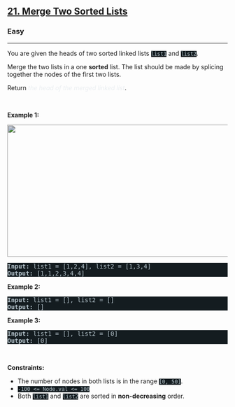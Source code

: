<h2><a href="https://leetcode.com/problems/merge-two-sorted-lists/">21. Merge Two Sorted Lists</a></h2><h3>Easy</h3><hr><div><p>You are given the heads of two sorted linked lists <code style="background-color: rgb(20, 28, 32) !important; color: rgb(183, 198, 205) !important;">list1</code> and <code style="background-color: rgb(20, 28, 32) !important; color: rgb(183, 198, 205) !important;">list2</code>.</p>

<p>Merge the two lists in a one <strong>sorted</strong> list. The list should be made by splicing together the nodes of the first two lists.</p>

<p>Return <em style="color: rgb(234, 238, 241) !important;">the head of the merged linked list</em>.</p>

<p>&nbsp;</p>
<p><strong class="example">Example 1:</strong></p>
<img alt="" src="https://assets.leetcode.com/uploads/2020/10/03/merge_ex1.jpg" style="width: 662px; height: 302px; filter: saturate(0.9) brightness(0.8);">
<pre style="background-color: rgb(20, 28, 32) !important; color: rgb(183, 198, 206) !important;"><strong>Input:</strong> list1 = [1,2,4], list2 = [1,3,4]
<strong>Output:</strong> [1,1,2,3,4,4]
</pre>

<p><strong class="example">Example 2:</strong></p>

<pre style="background-color: rgb(20, 28, 32) !important; color: rgb(183, 198, 206) !important;"><strong>Input:</strong> list1 = [], list2 = []
<strong>Output:</strong> []
</pre>

<p><strong class="example">Example 3:</strong></p>

<pre style="background-color: rgb(20, 28, 32) !important; color: rgb(183, 198, 206) !important;"><strong>Input:</strong> list1 = [], list2 = [0]
<strong>Output:</strong> [0]
</pre>

<p>&nbsp;</p>
<p><strong>Constraints:</strong></p>

<ul>
	<li>The number of nodes in both lists is in the range <code style="background-color: rgb(20, 28, 32) !important; color: rgb(183, 198, 205) !important;">[0, 50]</code>.</li>
	<li><code style="background-color: rgb(20, 28, 32) !important; color: rgb(183, 198, 205) !important;">-100 &lt;= Node.val &lt;= 100</code></li>
	<li>Both <code style="background-color: rgb(20, 28, 32) !important; color: rgb(183, 198, 205) !important;">list1</code> and <code style="background-color: rgb(20, 28, 32) !important; color: rgb(183, 198, 205) !important;">list2</code> are sorted in <strong>non-decreasing</strong> order.</li>
</ul>
</div>